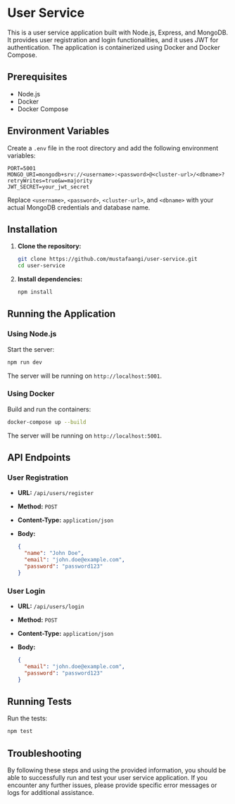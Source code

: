 # User Service

This is a user service application built with Node.js, Express, and MongoDB. It provides user registration and login functionalities, and it uses JWT for authentication. The application is containerized using Docker and Docker Compose.

## Prerequisites

- Node.js
- Docker
- Docker Compose

## Environment Variables

Create a `.env` file in the root directory and add the following environment variables:

```
PORT=5001
MONGO_URI=mongodb+srv://<username>:<password>@<cluster-url>/<dbname>?retryWrites=true&w=majority
JWT_SECRET=your_jwt_secret
```

Replace `<username>`, `<password>`, `<cluster-url>`, and `<dbname>` with your actual MongoDB credentials and database name.

## Installation

1. **Clone the repository:**

   ```bash
   git clone https://github.com/mustafaangi/user-service.git
   cd user-service
   ```

2. **Install dependencies:**

   ```bash
   npm install
   ```

## Running the Application

### Using Node.js

Start the server:

```bash
npm run dev
```

The server will be running on `http://localhost:5001`.

### Using Docker

Build and run the containers:

```bash
docker-compose up --build
```

The server will be running on `http://localhost:5001`.

## API Endpoints

### User Registration

- **URL:** `/api/users/register`
- **Method:** `POST`
- **Content-Type:** `application/json`
- **Body:**

  ```json
  {
    "name": "John Doe",
    "email": "john.doe@example.com",
    "password": "password123"
  }
  ```

### User Login

- **URL:** `/api/users/login`
- **Method:** `POST`
- **Content-Type:** `application/json`
- **Body:**

  ```json
  {
    "email": "john.doe@example.com",
    "password": "password123"
  }
  ```

## Running Tests

Run the tests:

```bash
npm test
```

## Troubleshooting

By following these steps and using the provided information, you should be able to successfully run and test your user service application. If you encounter any further issues, please provide specific error messages or logs for additional assistance.
```
